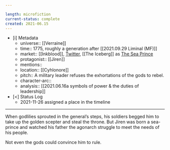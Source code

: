 ```yaml
---

length: microfiction
current-status: complete
created: 2021-06.15
---
```


- [i] Metadata
	- universe:: [[Verraine]]
	- time:: 1775, roughly a generation after [[2021.09.29 Liminal (MF)]]
	- market:: [[Inkblood]], [Twitter](https://twitter.com/EleanorKonik/status/1407031946392346625), [[The Iceberg]] as [The Sea Prince](https://newsletter.eleanorkonik.com/sea-prince/)
	- protagonist:: [[Jiren]]
	- mentions::
	- location:: [[Cyhlonore]]
	- pitch:: A military leader refuses the exhortations of the gods to rebel. 
	- character-arc::
	- analysis:: [[2021.06.16a symbols of power & the duties of leadership]]
- [<] Status Log
	- 2021-11-26 assigned a place in the timeline

* * *

When godlilies sprouted in the general’s steps, his soldiers begged him to take up the golden scepter and steal the throne. But Jiren was born a sea-prince and watched his father the agonarch struggle to meet the needs of his people.

Not even the gods could convince him to rule.